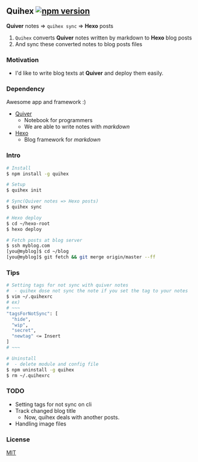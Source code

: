## Quihex [![npm version](https://badge.fury.io/js/quihex.svg)](https://badge.fury.io/js/quihex)

**Quiver** notes => `quihex sync` => **Hexo** posts

1. `Quihex` converts **Quiver** notes written by markdown to **Hexo** blog posts
2. And sync these converted notes to blog posts files

### Motivation

* I'd like to write blog texts at **Quiver** and deploy them easily.

### Dependency

Awesome app and framework :)

* [Quiver](http://happenapps.com/#quiver)
    * Notebook for programmers
    * We are able to write notes with *markdown*
* [Hexo](https://hexo.io/)
    * Blog framework for *markdown*

### Intro

```bash
# Install
$ npm install -g quihex

# Setup
$ quihex init

# Sync(Quiver notes => Hexo posts)
$ quihex sync

# Hexo deploy
$ cd ~/hexo-root
$ hexo deploy

# Fetch posts at blog server
$ ssh myblog.com
[you@myblog]$ cd ~/blog
[you@myblog]$ git fetch && git merge origin/master --ff
```

### Tips

```bash
# Setting tags for not sync with quiver notes
#  - quihex dose not sync the note if you set the tag to your notes
$ vim ~/.quihexrc
# ex)
# ~~~
"tagsForNotSync": [
  "hide",
  "wip",
  "secret",
  "newtag" <= Insert
]
# ~~~

# Uninstall
#  - delete module and config file
$ npm uninstall -g quihex
$ rm ~/.quihexrc
```

### TODO

* Setting tags for not sync on cli
* Track changed blog title
    * Now, quihex deals with another posts.
* Handling image files

### License

[MIT](http://opensource.org/licenses/MIT)
